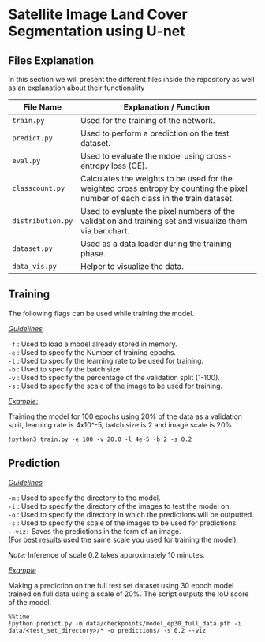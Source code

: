 ﻿# Satellite Image Land Cover Segmentation using U-net 


## Files Explanation
In this section we will present the different files inside the repository as well as an explanation about their functionality


|File Name| Explanation / Function |
|---------|------------|
|`train.py` | Used for the training of the network.  |
|`predict.py`|Used to perform a prediction on the test dataset. |
|`eval.py`|Used to evaluate the mdoel using cross-entropy loss (CE). |
|`classcount.py`| Calculates the weights to be used for the weighted cross entropy by counting the pixel number of each class in the train dataset.|
|`distribution.py`| Used to evaluate the pixel numbers of the validation and training set and visualize them via  bar chart.|
|`dataset.py`| Used as a data loader during the training phase.|
|`data_vis.py`| Helper to visualize the data.|

## Training

The following flags can be used while training the model.

<ins>_Guidelines_<ins>

`-f` : Used to load a model already stored in memory. \
`-e` : Used to specify the Number of training epochs. \
`-l` : Used to specify the learning rate to be used for training. \
`-b` : Used to specify the batch size. \
`-v` : Used to specify the percentage of the validation split (1-100). \
`-s` : Used to specify the scale of the image to be used for training.

<ins>_Example:_<ins/>

Training the model for 100 epochs using 20% of the data as a validation split, learning rate is 4x10^-5, batch size is 2 and image scale is 20%

`!python3 train.py -e 100 -v 20.0 -l 4e-5 -b 2 -s 0.2`

## Prediction
<ins>_Guidelines_<ins>

`-m` : Used to specify the directory to the model. \
`-i` : Used to specify the directory of the images to test the model on. \
`-o` : Used to specify the directory in which the predictions will be outputted. \
`-s` : Used to specify the scale of the images to be used for predictions. \
`--viz:` Saves the predictions in the form of an image. \
(For best results used the same scale you used for training the model)

_Note:_ Inference of scale 0.2 takes approximately 10 minutes.

<ins>_Example_<ins>

Making a prediction on the full test set dataset using 30 epoch model trained on full data using a scale of 20%. The script  outputs the IoU score of the model.

```
%%time
!python predict.py -m data/checkpoints/model_ep30_full_data.pth -i data/<test_set_directory>/* -o predictions/ -s 0.2 --viz
```